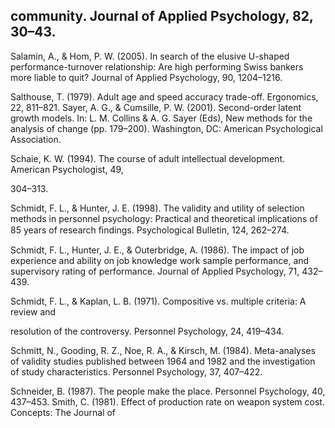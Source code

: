 ## community. Journal of Applied Psychology, 82, 30–43.

Salamin, A., & Hom, P. W. (2005). In search of the elusive U-shaped performance-turnover relationship: Are high performing Swiss bankers more liable to quit? Journal of Applied Psychology, 90, 1204–1216.

Salthouse, T. (1979). Adult age and speed accuracy trade-off. Ergonomics, 22, 811–821. Sayer, A. G., & Cumsille, P. W. (2001). Second-order latent growth models. In: L. M. Collins & A. G. Sayer (Eds), New methods for the analysis of change (pp. 179–200). Washington, DC: American Psychological Association.

Schaie, K. W. (1994). The course of adult intellectual development. American Psychologist, 49,

304–313.

Schmidt, F. L., & Hunter, J. E. (1998). The validity and utility of selection methods in personnel psychology: Practical and theoretical implications of 85 years of research ﬁndings. Psychological Bulletin, 124, 262–274.

Schmidt, F. L., Hunter, J. E., & Outerbridge, A. (1986). The impact of job experience and ability on job knowledge work sample performance, and supervisory rating of performance. Journal of Applied Psychology, 71, 432–439.

Schmidt, F. L., & Kaplan, L. B. (1971). Compositive vs. multiple criteria: A review and

resolution of the controversy. Personnel Psychology, 24, 419–434.

Schmitt, N., Gooding, R. Z., Noe, R. A., & Kirsch, M. (1984). Meta-analyses of validity studies published between 1964 and 1982 and the investigation of study characteristics. Personnel Psychology, 37, 407–422.

Schneider, B. (1987). The people make the place. Personnel Psychology, 40, 437–453. Smith, C. (1981). Effect of production rate on weapon system cost. Concepts: The Journal of